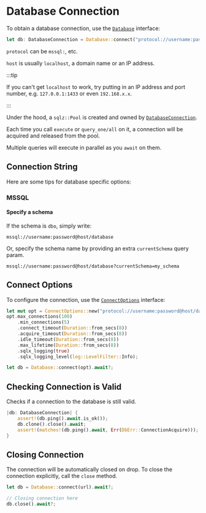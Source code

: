 # Database Connection

To obtain a database connection, use the [`Database`](https://docs.rs/sea-orm/*/sea_orm/struct.Database.html) interface:

```rust
let db: DatabaseConnection = Database::connect("protocol://username:password@host/database").await?;
```

`protocol` can be `mssql:`, etc.

`host` is usually `localhost`, a domain name or an IP address.

:::tip

If you can't get `localhost` to work, try putting in an IP address and port number, e.g. `127.0.0.1:1433` or even `192.168.x.x`.

:::

Under the hood, a `sqlz::Pool` is created and owned by [`DatabaseConnection`](https://docs.rs/sea-orm/*/sea_orm/enum.DatabaseConnection.html).

Each time you call `execute` or `query_one/all` on it, a connection will be acquired and released from the pool.

Multiple queries will execute in parallel as you `await` on them.

## Connection String

Here are some tips for database specific options:

### MSSQL

#### Specify a schema

If the schema is `dbo`, simply write:

```
mssql://username:password@host/database
```

Or, specify the schema name by providing an extra `currentSchema` query param.

```
mssql://username:password@host/database?currentSchema=my_schema
```

## Connect Options

To configure the connection, use the [`ConnectOptions`](https://docs.rs/sea-orm/*/sea_orm/struct.ConnectOptions.html) interface:

```rust
let mut opt = ConnectOptions::new("protocol://username:password@host/database");
opt.max_connections(100)
    .min_connections(5)
    .connect_timeout(Duration::from_secs(8))
    .acquire_timeout(Duration::from_secs(8))
    .idle_timeout(Duration::from_secs(8))
    .max_lifetime(Duration::from_secs(8))
    .sqlx_logging(true)
    .sqlx_logging_level(log::LevelFilter::Info);

let db = Database::connect(opt).await?;
```

## Checking Connection is Valid

Checks if a connection to the database is still valid.

```rust
|db: DatabaseConnection| {
    assert!(db.ping().await.is_ok());
    db.clone().close().await;
    assert!(matches!(db.ping().await, Err(DbErr::ConnectionAcquire)));
}
```

## Closing Connection

The connection will be automatically closed on drop. To close the connection explicitly, call the `close` method.

```rust
let db = Database::connect(url).await?;

// Closing connection here
db.close().await?;
```

